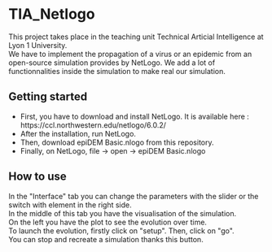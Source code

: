 # TIA_Netlogo
This project takes place in the teaching unit Technical Articial Intelligence at Lyon 1 University.<br>
We have to implement the propagation of a virus or an epidemic from an open-source simulation provides by NetLogo. 
We add a lot of functionnalities inside the simulation to make real our simulation.

<h2> Getting started</h2>

<ul>
<li>First, you have to download and install NetLogo. It is available here : https://ccl.northwestern.edu/netlogo/6.0.2/</li>
<li>After the installation, run NetLogo.</li>
<li>Then, download epiDEM Basic.nlogo from this repository. 
<li>Finally, on NetLogo, file -> open -> epiDEM Basic.nlogo</li>
</ul>

<h2> How to use </h2>
<p> In the "Interface" tab you can change the parameters with the slider or the switch with element in the right side.<br>
In the middle of this tab you have the visualisation of the simulation.<br>
On the left you have the plot to see the evolution over time.<br>
To launch the evolution, firstly click on "setup". Then, click on "go".<br>
You can stop and recreate a simulation thanks this button.</p>
